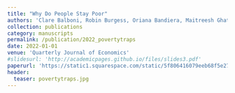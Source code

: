 ```yaml
---
title: "Why Do People Stay Poor"
authors: 'Clare Balboni, Robin Burgess, Oriana Bandiera, Maitreesh Ghatak'
collection: publications
category: manuscripts
permalink: /publication/2022_povertytraps
date: 2022-01-01
venue: 'Quarterly Journal of Economics'
#slidesurl: 'http://academicpages.github.io/files/slides3.pdf'
paperurl: 'https://static1.squarespace.com/static/5f806416079eeb68f5e277b1/t/62643ef445ee9d07550f8246/1650736903363/Balboni_etal_2021_Why-do-People-Stay-Poor.pdf'
header:
  teaser: povertytraps.jpg
---
```

